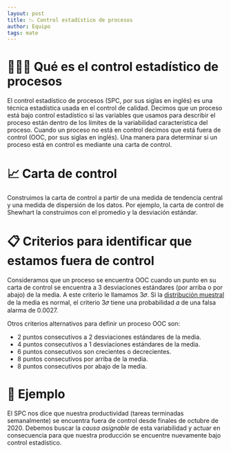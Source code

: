 ```yaml
---
layout: post
title: 📉 Control estadístico de procesos
author: Equipo
tags: mate
---
```


# 👩🏿‍🏫 Qué es el control estadístico de procesos

El control estadístico de procesos (SPC, por sus siglas en inglés) es una técnica estadística usada
en el control de calidad.  Decimos que un proceso está bajo control estadístico si las
variables que usamos para describir el proceso están dentro de los límites de la variabilidad
característica del proceso. Cuando un proceso no está en control decimos que está fuera de control
(OOC, por sus siglas en inglés). Una manera para determinar si un proceso está en control es
mediante una carta de control.

# 📈 Carta de control

Construimos la carta de control a partir de una medida de tendencia central y una medida de
dispersión de los datos. Por ejemplo, la carta de control de Shewhart la construimos con el promedio
y la desviación estándar.

# 📋 Criterios para identificar que estamos fuera de control

Consideramos que un proceso se encuentra OOC cuando un punto en su carta de control se encuentra a 3
desviaciones estándares (por arriba o por abajo) de la media. A este criterio le llamamos 3𝜎. Si la
[distribución muestral](https://es.wikipedia.org/wiki/Distribuci%C3%B3n_muestral) de la media es
normal, el criterio 3𝜎 tiene una probabilidad 𝛼 de una falsa alarma de 0.0027.

Otros criterios alternativos para definir un proceso OOC son:

- 2 puntos consecutivos a 2 desviaciones estándares de la media.
- 4 puntos consecutivos a 1 desviaciones estándares de la media.
- 6 puntos consecutivos son crecientes o decrecientes.
- 8 puntos consecutivos por arriba de la media.
- 8 puntos consecutivos por abajo de la media.

# 🙈 Ejemplo

El SPC nos dice que nuestra productividad (tareas terminadas semanalmente) se encuentra fuera de
control desde finales de octubre de 2020. Debemos buscar la _causa asignable_ de esta variabilidad y
actuar en consecuencia para que nuestra producción se encuentre nuevamente bajo control estadístico.
